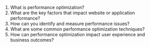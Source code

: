

1. What is performance optimization?
2. What are the key factors that impact website or application performance?
3. How can you identify and measure performance issues?
4. What are some common performance optimization techniques?
5. How can performance optimization impact user experience and business outcomes?
